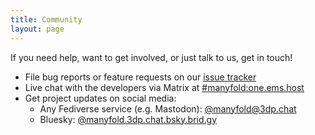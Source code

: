```yaml
---
title: Community
layout: page
---
```

If you need help, want to get involved, or just talk to us, get in touch!

* File bug reports or feature requests on our [issue tracker](https://github.com/manyfold3d/manyfold/issues/new)
* Live chat with the developers via Matrix at [#manyfold:one.ems.host](https://matrix.to/#/#manyfold:one.ems.host)
* Get project updates on social media:
	* Any Fediverse service (e.g. Mastodon): [@manyfold@3dp.chat](https://3dp.chat/@manyfold)
	* Bluesky: [@manyfold.3dp.chat.bsky.brid.gy](https://bsky.app/profile/manyfold.3dp.chat.ap.brid.gy)
